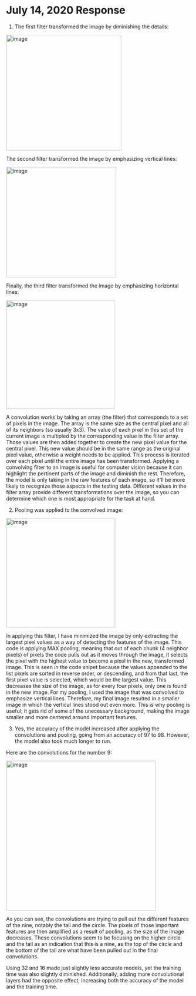 # July 14, 2020 Response

1. The first filter transformed the image by diminishing the details:

<img width="314" alt="image" src="https://user-images.githubusercontent.com/67920492/87839014-05a35b80-c867-11ea-978e-59e24523ba55.png">

The second filter transformed the image by emphasizing vertical lines:

<img width="300" alt="image" src="https://user-images.githubusercontent.com/67920492/87839067-3a171780-c867-11ea-99f8-11cc0bb88f79.png">

Finally, the third filter transformed the image by emphasizing horizontal lines:

<img width="295" alt="image" src="https://user-images.githubusercontent.com/67920492/87839123-6b8fe300-c867-11ea-9d45-135c5c1f5066.png">

A convolution works by taking an array (the filter) that corresponds to a set of pixels in the image. The array is the same size as the central pixel and all of its neighbors (so usually 3x3). The value of each pixel in this set of the current image is multipled by the corresponding value in the filter array. Those values are then added together to create the new pixel value for the central pixel. This new value should be in the same range as the original pixel value, otherwise a weight needs to be applied. This process is iterated over each pixel until the entire image has been transformed. Applying a convolving filter to an image is useful for computer vision because it can highlight the pertinent parts of the image and diminish the rest. Therefore, the model is only taking in the raw features of each image, so it'll be more likely to recognize those aspects in the testing data. Different values in the filter array provide different transformations over the image, so you can determine which one is most appropriate for the task at hand.



2. Pooling was applied to the convolved image:

<img width="297" alt="image" src="https://user-images.githubusercontent.com/67920492/87840439-adbc2300-c86d-11ea-880a-6d862b38f89a.png">

In applying this filter, I have minimized the image by only extracting the largest pixel values as a way of detecting the features of the image. This code is applying MAX pooling, meaning that out of each chunk (4 neighbor pixels) of pixels the code pulls out as it moves through the image, it selects the pixel with the highest value to become a pixel in the new, transformed image. This is seen in the code snipet because the values appended to the list pixels are sorted in reverse order, or descending, and from that last, the first pixel value is selected, which would be the largest value. This decreases the size of the image, as for every four pixels, only one is found in the new image. For my pooling, I used the image that was convolved to emphasize vertical lines. Therefore, my final image resulted in a smaller image in which the vertical lines stood out even more. This is why pooling is useful; it gets rid of some of the unecessary background, making the image smaller and more centered around important features.



3. Yes, the accuracy of the model increased after applying the convolutions and pooling, going from an accuracy of 97 to 98. However, the model also took much longer to run. 

Here are the convolutions for the number 9:

<img width="407" alt="image" src="https://user-images.githubusercontent.com/67920492/87840887-f1b02780-c86f-11ea-81fe-0ce4566735f8.png">

As you can see, the convolutions are trying to pull out the different features of the nine, notably the tail and the circle. The pixels of those important features are then amplified as a result of pooling, as the size of the image decreases. These convolutions seem to be focusing on the higher circle and the tail as an indication that this is a nine, as the top of the circle and the bottom of the tail are what have been pulled out in the final convolutions.

Using 32 and 16 made just slightly less accurate models, yet the training time was also slightly diminished. Additionally, adding more convolutional layers had the opposite effect, increasing both the accuracy of the model and the training time.
